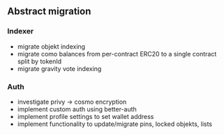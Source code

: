 ## Abstract migration

### Indexer

- migrate objekt indexing
- migrate como balances from per-contract ERC20 to a single contract split by tokenId
- migrate gravity vote indexing

### Auth

- investigate privy -> cosmo encryption
- implement custom auth using better-auth
- implement profile settings to set wallet address
- implement functionality to update/migrate pins, locked objekts, lists
